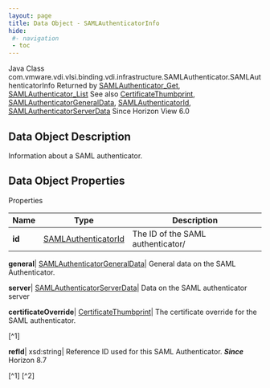 ```yaml
---
layout: page
title: Data Object - SAMLAuthenticatorInfo
hide:
 #- navigation
 - toc
---
```






Java Class
    com.vmware.vdi.vlsi.binding.vdi.infrastructure.SAMLAuthenticator.SAMLAuthenticatorInfo
Returned by
     [SAMLAuthenticator_Get](vdi.infrastructure.SAMLAuthenticator.md#get), [SAMLAuthenticator_List](vdi.infrastructure.SAMLAuthenticator.md#list)
See also
     [CertificateThumbprint](vdi.utils.Certificate.CertificateThumbprint.md), [SAMLAuthenticatorGeneralData](vdi.infrastructure.SAMLAuthenticator.GeneralData.md), [SAMLAuthenticatorId](vdi.entity.SAMLAuthenticatorId.md), [SAMLAuthenticatorServerData](vdi.infrastructure.SAMLAuthenticator.ServerData.md)
Since 
    Horizon View 6.0

## Data Object Description 

Information about a SAML authenticator. 

## Data Object Properties

Properties

Name |  Type |  Description   
---|---|---  
**id**| [SAMLAuthenticatorId](vdi.entity.SAMLAuthenticatorId.md)|  The ID of the SAML authenticator/   
  
**general**| [SAMLAuthenticatorGeneralData](vdi.infrastructure.SAMLAuthenticator.GeneralData.md)|  General data on the SAML Authenticator.   
  
**server**| [SAMLAuthenticatorServerData](vdi.infrastructure.SAMLAuthenticator.ServerData.md)|  Data on the SAML authenticator server   
  
**certificateOverride**| [CertificateThumbprint](vdi.utils.Certificate.CertificateThumbprint.md)|  The certificate override for the SAML authenticator.   


[^1]

  
**refId**|  xsd:string|  Reference ID used for this SAML Authenticator.  **_Since_** Horizon 8.7  


[^1]
[^2]

  
  

  

